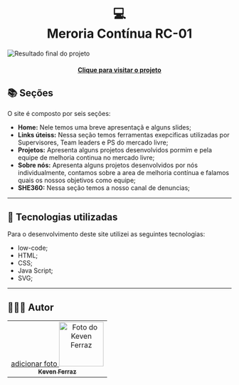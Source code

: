 <h1 align="center">
  💻<br>Meroria Contínua RC-01
</h1>

![Resultado final do projeto](assets/image/preview.png)

<h4 align="center"><a href="https://sites.google.com/mercadolivre.com/melhoriacontinuarc01/menu?authuser=0">Clique para visitar o projeto</a></h4>

## 📚 Seções

O site é composto por seis seções:

- **Home:** Nele temos uma breve apresentaçã e alguns slides;
- **Links úteiss:** Nessa seção temos ferramentas exepcificas utilizadas por Supervisores, Team leaders e PS do mercado livre;
- **Projetos:** Apresenta alguns projetos desenvolvidos pormim e pela equipe de melhoria continua no mercado livre;
- **Sobre nós:** Apresenta alguns projetos desenvolvidos por nós individualmente, contamos sobre a area de melhoria contínua e falamos        quais os nossos objetivos como equipe;
- **SHE360:** Nessa seção temos a nosso canal de denuncias;

---

## 💼 Tecnologias utilizadas

Para o desenvolvimento deste site utilizei as seguintes tecnologias:

- low-code;
- HTML;
- CSS;
- Java Script;
- SVG;

---

<h2>🧑🏻‍💻 Autor</h2>

<table>
  <tr>
    <td align="center">
      <a href="https://github.com/Kevenferraz39">
          adicionar foto
          <img src="https://avatars3.githubusercontent.com/u/31936044" width="100px;" alt="Foto do Keven Ferraz"/><br>
        <sub>
          <b>Keven Ferraz</b>
        </sub>
      </a>
    </td>
  </tr>
</table>
